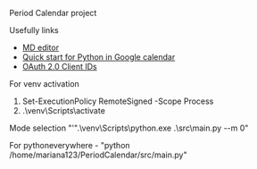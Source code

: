 Period Calendar project

Usefully links
- [MD editor](https://pandao.github.io/editor.md/en.html "MD editor")
- [Quick start for Python in Google calendar](https://developers.google.com/calendar/api/quickstart/python?hl=ru "Quick start")
- [OAuth 2.0 Client IDs](https://console.cloud.google.com/apis/credentials?hl=ru&project=period-calendar-377513)

For venv activation
1) Set-ExecutionPolicy RemoteSigned -Scope Process
2) .\venv\Scripts\activate

Mode selection
"'".\venv\Scripts\python.exe .\src\main.py --m 0" 

For pythoneverywhere  - "python /home/mariana123/PeriodCalendar/src/main.py"


